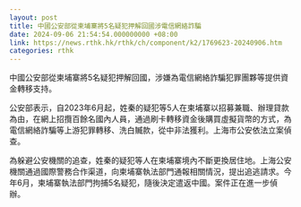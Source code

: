 ```yaml
---
layout: post
title: 中國公安部從柬埔寨將5名疑犯押解回國涉電信網絡詐騙
date: 2024-09-06 21:54:54.000000000 +08:00
link: https://news.rthk.hk/rthk/ch/component/k2/1769623-20240906.htm
categories: rthk
---
```


中國公安部從柬埔寨將5名疑犯押解回國，涉嫌為電信網絡詐騙犯罪團夥等提供資金轉移支持。 

公安部表示，自2023年6月起，姓秦的疑犯等5人在柬埔寨以招募兼職、辦理貸款為由，在網上招攬百餘名國內人員，通過刷卡轉移資金後購買虛擬貨幣的方式，為電信網絡詐騙等上游犯罪轉移、洗白贓款，從中非法獲利。上海市公安依法立案偵查。 

為躲避公安機關的追查，姓秦的疑犯等人在柬埔寨境內不斷更換居住地。上海公安機關通過國際警務合作渠道，向柬埔寨執法部門通報相關情況，提出追逃請求。今年6月，柬埔寨執法部門拘捕5名疑犯，隨後決定遣返中國。案件正在進一步偵辦。
